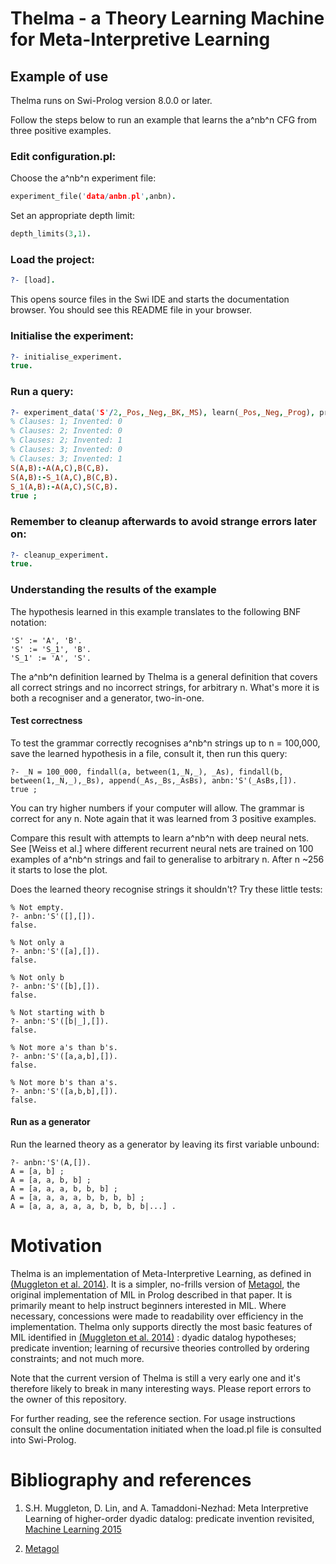 Thelma - a Theory Learning Machine for Meta-Interpretive Learning
=================================================================

Example of use
--------------

Thelma runs on Swi-Prolog version 8.0.0 or later.

Follow the steps below to run an example that learns the a^nb^n CFG from three
positive examples.


### Edit configuration.pl:

Choose the a^nb^n experiment file:

```prolog
experiment_file('data/anbn.pl',anbn). 
```

Set an appropriate depth limit:

```prolog
depth_limits(3,1).
```

### Load the project:

```prolog
?- [load].
```

This opens source files in the Swi IDE and starts the documentation browser. You
should see this README file in your browser.

### Initialise the experiment:

```prolog
?- initialise_experiment.
true.
```

### Run a query:

```prolog
?- experiment_data('S'/2,_Pos,_Neg,_BK,_MS), learn(_Pos,_Neg,_Prog), print_clauses(_Prog).
% Clauses: 1; Invented: 0
% Clauses: 2; Invented: 0
% Clauses: 2; Invented: 1
% Clauses: 3; Invented: 0
% Clauses: 3; Invented: 1
S(A,B):-A(A,C),B(C,B).
S(A,B):-S_1(A,C),B(C,B).
S_1(A,B):-A(A,C),S(C,B).
true ;
```

### Remember to cleanup afterwards to avoid strange errors later on:

```prolog
?- cleanup_experiment.
true.
```

### Understanding the results of the example

The hypothesis learned in this example translates to the following BNF notation:

```
'S' := 'A', 'B'.
'S' := 'S_1', 'B'.
'S_1' := 'A', 'S'.
```

The a^nb^n definition learned by Thelma is a general definition that covers all
correct strings and no incorrect strings, for arbitrary n. What's more it is
both a recogniser and a generator, two-in-one.

#### Test correctness

To test the grammar correctly recognises a^nb^n strings up to n = 100,000, save
the learned hypothesis in a file, consult it, then run this query:

```
?- _N = 100_000, findall(a, between(1,_N,_), _As), findall(b, between(1,_N,_),_Bs), append(_As,_Bs,_AsBs), anbn:'S'(_AsBs,[]).
true ;
```

You can try higher numbers if your computer will allow. The grammar is correct
for any n. Note again that it was learned from 3 positive examples.

Compare this result with attempts to learn a^nb^n with deep neural nets. See
[Weiss et al.] where different recurrent neural nets are trained on 100 examples
of a^nb^n strings and fail to generalise to arbitrary n. After n ~256 it starts
to lose the plot.

Does the learned theory recognise strings it shouldn't? Try these little tests:

```
% Not empty.
?- anbn:'S'([],[]).
false.

% Not only a
?- anbn:'S'([a],[]).
false.

% Not only b
?- anbn:'S'([b],[]).
false.

% Not starting with b
?- anbn:'S'([b|_],[]).
false.

% Not more a's than b's.
?- anbn:'S'([a,a,b],[]).
false.

% Not more b's than a's.
?- anbn:'S'([a,b,b],[]).
false.
```

#### Run as a generator

Run the learned theory as a generator by leaving its first variable unbound:

```
?- anbn:'S'(A,[]).
A = [a, b] ;
A = [a, a, b, b] ;
A = [a, a, a, b, b, b] ;
A = [a, a, a, a, b, b, b, b] ;
A = [a, a, a, a, a, b, b, b, b|...] .
```

Motivation
==========

Thelma is an implementation of Meta-Interpretive Learning, as defined in
[(Muggleton et al. 2014)]. It is a simpler, no-frills version of [Metagol], the
original implementation of MIL in Prolog described in that paper. It is
primarily meant to help instruct beginners interested in MIL. Where necessary,
concessions were made to readability over efficiency in the implementation.
Thelma only supports directly the most basic features of MIL identified in
[(Muggleton et al. 2014)] : dyadic datalog hypotheses; predicate invention;
learning of recursive theories controlled by ordering constraints; and not much
more.

Note that the current version of Thelma is still a very early one and it's
therefore likely to break in many interesting ways. Please report errors to the
owner of this repository.

For further reading, see the reference section. For usage instructions consult
the online documentation initiated when the load.pl file is consulted into
Swi-Prolog.

Bibliography and references
===========================

1. S.H. Muggleton, D. Lin, and A. Tamaddoni-Nezhad: Meta Interpretive Learning of higher-order dyadic datalog: predicate invention revisited, [Machine Learning 2015](https://link.springer.com/content/pdf/10.1007%2Fs10994-014-5471-y.pdf)

2. [Metagol](https://github.com/metagol/metagol "Metagol")

[(Muggleton et al. 2014)]: https://link.springer.com/content/pdf/10.1007%2Fs10994-014-5471-y.pdf "Meta Interpretive Learning of higher-order dyadic datalog: predicate invention revisited"
[Metagol]: https://github.com/metagol/metagol "Metagol"

